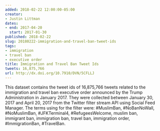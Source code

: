 ```yaml
---
added: 2018-02-22 12:00:00-05:00
creator:
- Justin Littman
dates:
- end: 2017-04-20
  start: 2017-01-30
published: 2018-02-22
slug: 20180222-immigration-and-travel-ban-tweet-ids
tags:
- immigration
- travel ban
- executive order
title: Immigration and Travel Ban Tweet Ids
tweets: 16,875,766
url: http://dx.doi.org/10.7910/DVN/5CFLLJ
---
```


This dataset contains the tweet ids of 16,875,766 tweets related to the immigration and travel ban executive order announced by the Trump Administration in January 2017. They were collected between January 30, 2017 and April 20, 2017 from the Twitter filter stream API using Social Feed Manager. The terms using for the filter were: #MuslimBan, #NoBanNoWall, #NoMuslimBan, #JFKTerminal4, #RefugeesWelcome, muslim ban, immigrant ban, immigration ban, travel ban, immigration order, #ImmigrationBan, #TravelBan.
